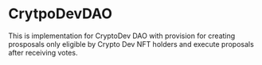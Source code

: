# CrytpoDevDAO

This is implementation for CryptoDev DAO with provision for creating prosposals only eligible by Crypto Dev NFT holders and execute proposals after receiving votes.
